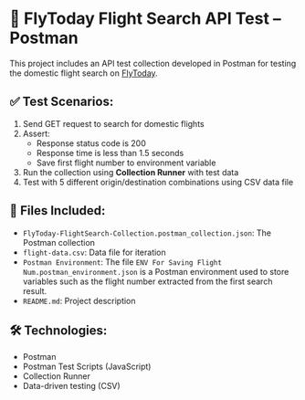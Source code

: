# 🧪 FlyToday Flight Search API Test – Postman

This project includes an API test collection developed in Postman for testing the domestic flight search on [FlyToday](https://www.flytoday.ir/).

## ✅ Test Scenarios:

1. Send GET request to search for domestic flights
2. Assert:
   - Response status code is 200
   - Response time is less than 1.5 seconds
   - Save first flight number to environment variable
3. Run the collection using **Collection Runner** with test data
4. Test with 5 different origin/destination combinations using CSV data file

## 📂 Files Included:
- `FlyToday-FlightSearch-Collection.postman_collection.json`: The Postman collection
- `flight-data.csv`: Data file for iteration
- `Postman Environment`: The file `ENV For Saving Flight Num.postman_environment.json` is a Postman environment used to store variables such as the flight number extracted from the first search result.  
- `README.md`: Project description

## 🛠 Technologies:
- Postman
- Postman Test Scripts (JavaScript)
- Collection Runner
- Data-driven testing (CSV)
